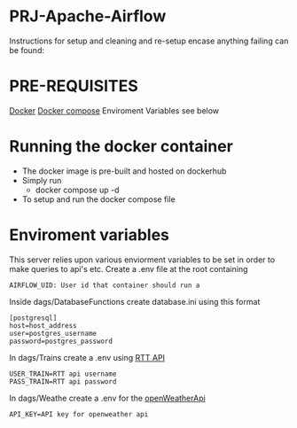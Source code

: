# PRJ-Apache-Airflow
Instructions for setup and cleaning and re-setup encase anything failing can be found:
# PRE-REQUISITES
[Docker](https://www.docker.com/)
[Docker compose](https://docs.docker.com/compose/)
Enviroment Variables see below

# Running the docker container
- The docker image is pre-built and hosted on dockerhub
- Simply run
  - docker compose up -d
- To setup and run the docker compose file


# Enviroment variables
This server relies upon various enviorment variables to be set in order to make queries to api's etc.
Create a .env file at the root containing 
```
AIRFLOW_UID: User id that container should run a
```

Inside dags/DatabaseFunctions
create database.ini using this format
```
[postgresql]
host=host_address
user=postgres_username
password=postgres_password
```

In dags/Trains create a .env using [RTT API ](https://api.rtt.io/)
```
USER_TRAIN=RTT api username
PASS_TRAIN=RTT api password
```

In dags/Weathe create a .env for the [openWeatherApi](https://openweathermap.org/api)
```
API_KEY=API key for openweather api
```
